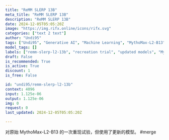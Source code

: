 ```yaml
---
title: "ReMM SLERP 13B"
meta_title: "ReMM SLERP 13B"
description: "ReMM SLERP 13B"
date: 2024-12-05T05:05:20Z
image: "https://img.rifx.online/icons/rifx.svg"
categories: ["text 2 text"]
author: "Undi95"
tags: ["Undi95", "Generative AI", "Machine Learning", "MythoMax-L2-B13", "Technology/Web", "recreation trial", "Programming", "remm-slerp-l2-13b", "Data Science", "updated models", "merge model"]
model_tags: []
labels: ["remm-slerp-l2-13b", "recreation trial", "updated models", "MythoMax-L2-B13", "merge model"]
draft: False
is_recommended: True
is_active: True
discount: 1
is_free: False

id: "undi95/remm-slerp-l2-13b"
context: 4096
input: 1.125e-06
output: 1.125e-06
img: 0
request: 0
last_updated: 2024-12-05T05:05:20Z

---
```


对原始 MythoMax-L2-B13 的一次重现试验，但使用了更新的模型。 #merge

